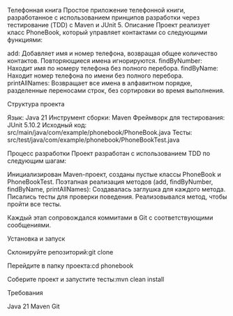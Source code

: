 Телефонная книга
Простое приложение телефонной книги, разработанное с использованием принципов разработки через тестирование (TDD) с Maven и JUnit 5.
Описание
Проект реализует класс PhoneBook, который управляет контактами со следующими функциями:

add: Добавляет имя и номер телефона, возвращая общее количество контактов. Повторяющиеся имена игнорируются.
findByNumber: Находит имя по номеру телефона без полного перебора.
findByName: Находит номер телефона по имени без полного перебора.
printAllNames: Возвращает все имена в алфавитном порядке, разделенные переносами строк, без сортировки во время выполнения.

Структура проекта

Язык: Java 21
Инструмент сборки: Maven
Фреймворк для тестирования: JUnit 5.10.2
Исходный код: src/main/java/com/example/phonebook/PhoneBook.java
Тесты: src/test/java/com/example/phonebook/PhoneBookTest.java

Процесс разработки
Проект разработан с использованием TDD по следующим шагам:

Инициализирован Maven-проект, созданы пустые классы PhoneBook и PhoneBookTest.
Поэтапная реализация методов (add, findByNumber, findByName, printAllNames):
Создавалась заглушка для каждого метода.
Писались тесты для проверки поведения.
Реализовывался метод, чтобы пройти все тесты.


Каждый этап сопровождался коммитами в Git с соответствующими сообщениями.

Установка и запуск

Склонируйте репозиторий:git clone <repository-url>


Перейдите в папку проекта:cd phonebook


Соберите проект и запустите тесты:mvn clean install



Требования

Java 21
Maven
Git

